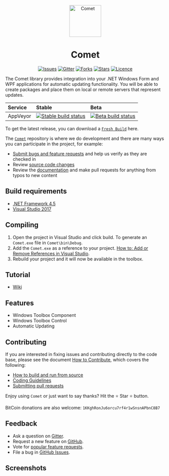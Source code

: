 <p align="center">
<a href="https://github.com/DarkByte7/Comet"><img alt="Comet" width="100" heigth="100" src="https://i.imgur.com/ZQIJv3T.png"></a>
</p >

<h1  align="center">Comet</h1>

<p align="center">
    <a href="https://github.com/DarkByte7/Comet/issues/"><img alt="Issues" src="https://img.shields.io/github/issues/DarkByte7/Comet.svg?style=flat"></a>
    <a href="https://gitter.im/Comet7/Lobby"><img alt="Gitter" src="https://img.shields.io/gitter/room/nwjs/nw.js.svg"></a>
    <a href="https://github.com/DarkByte7/Comet/network/members"><img alt="Forks" src="https://img.shields.io/github/forks/DarkByte7/Comet.svg?style=flat"></a>
    <a href="https://github.com/DarkByte7/Comet/stargazers"><img alt="Stars" src="https://img.shields.io/github/stars/DarkByte7/Comet.svg?style=flat"></a>
    <a href="https://github.com/DarkByte7/Comet/blob/master/LICENSE.md"><img alt="Licence" src="https://img.shields.io/badge/GPL-3.0-blue.svg?style=flat"></a>
</p >

The Comet library provides integration into your .NET Windows Form and WPF applications for automatic updating functionality. You will be able to create packages and place them on local or remote servers that represent updates.

| Service | Stable | Beta |
| :---- | :---- | :------ |
AppVeyor | [ ![Stable build status][1]][2] | [![Beta build status][3]][4] |

[1]: https://img.shields.io/appveyor/ci/DarkByte7/Comet/master.svg?style=plastic
[2]: https://ci.appveyor.com/project/DarkByte7/Comet
[3]: https://img.shields.io/appveyor/ci/DarkByte7/Comet/beta.svg?style=plastic
[4]: https://ci.appveyor.com/project/DarkByte7/Comet

To get the latest release, you can download a [`Fresh Build`](https://ci.appveyor.com/project/DarkByte7/Comet/build/artifacts) here.

The [`Comet`](https://github.com/DarkByte7/Comet) repository is where we do development and there are many ways you can participate in the project, for example:
- [Submit bugs and feature requests](https://github.com/DarkByte7/Comet/issues) and help us verify as they are checked in
- Review [source code changes](https://github.com/DarkByte7/Comet/pulls)
- Review the [documentation](https://github.com/DarkByte7/Comet/wiki) and make pull requests for anything from typos to new content

## Build requirements
- [.NET Framework 4.5](https://www.microsoft.com/en-ca/download/details.aspx?id=30653)
- [Visual Studio 2017](https://www.visualstudio.com/downloads/)

## Compiling
1. Open the project in Visual Studio and click build. To generate an `Comet.exe` file in `Comet\bin\Debug`.
2. Add the `Comet.exe` as a reference to your project. [How to: Add or Remove References in Visual Studio](https://msdn.microsoft.com/en-us/library/wkze6zky(v=vs.100).aspx).
3. Rebuild your project and it will now be available in the toolbox.

## Tutorial
- [Wiki](https://github.com/DarkByte7/Comet/wiki)

## Features
* Windows Toolbox Component
* Windows Toolbox Control
* Automatic Updating

## Contributing
If you are interested in fixing issues and contributing directly to the code base, please see the document [How to Contribute](https://github.com/DarkByte7/Comet/wiki/How-to-Contribute), which covers the following:
- [How to build and run from source](https://github.com/DarkByte7/Comet/wiki/How-to-Contribute#build-and-run-from-source)
- [Coding Guidelines](https://github.com/DarkByte7/Comet/wiki/Coding-Guidelines)
- [Submitting pull requests](https://github.com/DarkByte7/Comet/compare)

Enjoy using `Comet` or just want to say thanks?
Hit the ⭐️ Star ⭐️ button.

BitCoin donations are also welcome: `1KKghRonJu6orcu7rf4r1wSnsnAPbnC8B7`

## Feedback
- Ask a question on [Gitter](https://gitter.im/Comet7/Lobby).
- Request a new feature on [GitHub](https://github.com/DarkByte7/Comet/blob/beta/CONTRIBUTE.md).
- Vote for [popular feature requests](https://github.com/DarkByte7/Comet/issues?q=is:open+is:issue+label:feature-request+sort:reactions-B1-desc).
- File a bug in [GitHub Issues](https://github.com/DarkByte7/Comet/issues?q=is:open+is:issue).

## Screenshots

